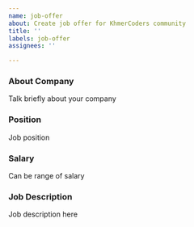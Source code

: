 ```yaml
---
name: job-offer
about: Create job offer for KhmerCoders community
title: ''
labels: job-offer
assignees: ''

---
```


### About Company
Talk briefly about your company

### Position
Job position

### Salary
Can be range of salary

### Job Description
Job description here
